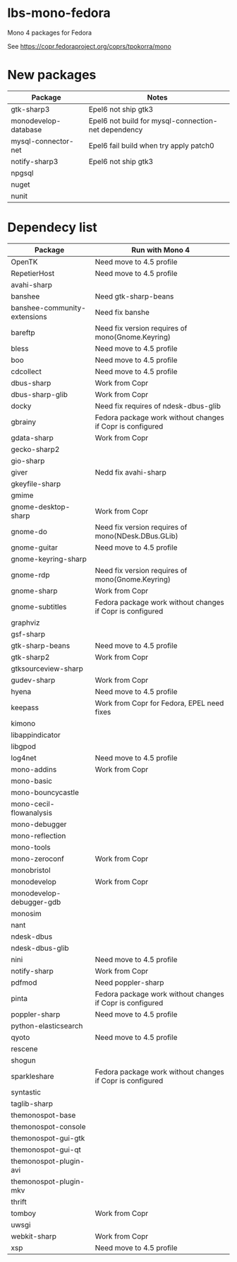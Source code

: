 # lbs-mono-fedora
Mono 4 packages for Fedora

See https://copr.fedoraproject.org/coprs/tpokorra/mono

# New packages
|Package                        |Notes              |
|-------------------------------|-------------------|
|gtk-sharp3                     |Epel6 not ship gtk3|
|monodevelop-database           |Epel6 not build for mysql-connection-net dependency|
|mysql-connector-net            |Epel6 fail build when try apply patch0|
|notify-sharp3                  |Epel6 not ship gtk3|
|npgsql                         | |
|nuget                          | |
|nunit                          | |

# Dependecy list
|Package                        |Run with Mono 4|
|-------------------------------|---------------|
|OpenTK                         |Need move to 4.5 profile|
|RepetierHost                   |Need move to 4.5 profile|
|avahi-sharp                    | |
|banshee                        |Need gtk-sharp-beans|
|banshee-community-extensions   |Need fix banshe|
|bareftp                        |Need fix version requires of mono(Gnome.Keyring)|
|bless                          |Need move to 4.5 profile|
|boo                            |Need move to 4.5 profile|
|cdcollect                      |Need move to 4.5 profile|
|dbus-sharp                     |Work from Copr|
|dbus-sharp-glib                |Work from Copr|
|docky                          |Need fix requires of ndesk-dbus-glib|
|gbrainy                        |Fedora package work without changes if Copr is configured|
|gdata-sharp                    |Work from Copr|
|gecko-sharp2                   | |
|gio-sharp                      | |
|giver                          |Nedd fix avahi-sharp |
|gkeyfile-sharp                 | |
|gmime                          | |
|gnome-desktop-sharp            |Work from Copr|
|gnome-do                       |Need fix version requires of mono(NDesk.DBus.GLib)|
|gnome-guitar                   |Need move to 4.5 profile|
|gnome-keyring-sharp            | |
|gnome-rdp                      |Need fix version requires of mono(Gnome.Keyring)|
|gnome-sharp                    |Work from Copr|
|gnome-subtitles                |Fedora package work without changes if Copr is configured|
|graphviz                       | |
|gsf-sharp                      | |
|gtk-sharp-beans                |Need move to 4.5 profile|
|gtk-sharp2                     |Work from Copr|
|gtksourceview-sharp            | |
|gudev-sharp                    |Work from Copr|
|hyena                          |Need move to 4.5 profile|
|keepass                        |Work from Copr for Fedora, EPEL need fixes|
|kimono                         | |
|libappindicator                | |
|libgpod                        | |
|log4net                        |Need move to 4.5 profile|
|mono-addins                    |Work from Copr|
|mono-basic                     | |
|mono-bouncycastle              | |
|mono-cecil-flowanalysis        | |
|mono-debugger                  | |
|mono-reflection                | |
|mono-tools                     | |
|mono-zeroconf                  |Work from Copr|
|monobristol                    | |
|monodevelop                    |Work from Copr|
|monodevelop-debugger-gdb       | |
|monosim                        | |
|nant                           | |
|ndesk-dbus                     | |
|ndesk-dbus-glib                | |
|nini                           |Need move to 4.5 profile|
|notify-sharp                   |Work from Copr|
|pdfmod                         |Need poppler-sharp|
|pinta                          |Fedora package work without changes if Copr is configured|
|poppler-sharp                  |Need move to 4.5 profile|
|python-elasticsearch           | |
|qyoto                          |Need move to 4.5 profile|
|rescene                        | |
|shogun                         | |
|sparkleshare                   |Fedora package work without changes if Copr is configured|
|syntastic                      | |
|taglib-sharp                   | |
|themonospot-base               | |
|themonospot-console            | |
|themonospot-gui-gtk            | |
|themonospot-gui-qt             | |
|themonospot-plugin-avi         | |
|themonospot-plugin-mkv         | |
|thrift                         | |
|tomboy                         |Work from Copr|
|uwsgi                          | |
|webkit-sharp                   |Work from Copr|
|xsp                            |Need move to 4.5 profile|
